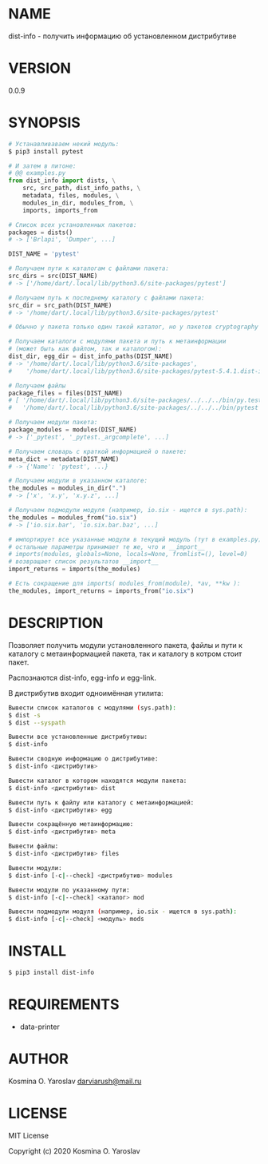 # NAME

dist-info - получить информацию об установленном дистрибутиве

# VERSION

0.0.9

# SYNOPSIS

```python
# Устанавливаваем некий модуль:
$ pip3 install pytest

# И затем в питоне:
# @@ examples.py
from dist_info import dists, \
	src, src_path, dist_info_paths, \
	metadata, files, modules, \
	modules_in_dir, modules_from, \
	imports, imports_from

# Список всех установленных пакетов:
packages = dists()
# -> ['Brlapi', 'Dumper', ...]

DIST_NAME = 'pytest'

# Получаем пути к каталогам с файлами пакета:
src_dirs = src(DIST_NAME)
# -> ['/home/dart/.local/lib/python3.6/site-packages/pytest']

# Получаем путь к последнему каталогу с файлами пакета:
src_dir = src_path(DIST_NAME)
# -> '/home/dart/.local/lib/python3.6/site-packages/pytest'

# Обычно у пакета только один такой каталог, но у пакетов cryptography или bcrypt, например, по несколько.

# Получаем каталоги с модулями пакета и путь к метаинформации
# (может быть как файлом, так и каталогом):
dist_dir, egg_dir = dist_info_paths(DIST_NAME)
# -> '/home/dart/.local/lib/python3.6/site-packages', 
#    '/home/dart/.local/lib/python3.6/site-packages/pytest-5.4.1.dist-info'

# Получаем файлы
package_files = files(DIST_NAME)
# [ '/home/dart/.local/lib/python3.6/site-packages/../../../bin/py.test',
#   '/home/dart/.local/lib/python3.6/site-packages/../../../bin/pytest', ... ]

# Получаем модули пакета:
package_modules = modules(DIST_NAME)
# -> ['_pytest', '_pytest._argcomplete', ...]

# Получаем словарь с краткой информацией о пакете:
meta_dict = metadata(DIST_NAME)
# -> {'Name': 'pytest', ...}

# Получаем модули в указанном каталоге:
the_modules = modules_in_dir(".")
# -> ['x', 'x.y', 'x.y.z', ...]

# Получаем подмодули модуля (например, io.six - ищется в sys.path):
the_modules = modules_from("io.six")
# -> ['io.six.bar', 'io.six.bar.baz', ...]

# импортирует все указанные модули в текущий модуль (тут в examples.py)
# остальные параметры принимает те же, что и __import__
# imports(modules, globals=None, locals=None, fromlist=(), level=0)
# возвращает список результатов __import__
import_returns = imports(the_modules)

# Есть сокращение для imports( modules_from(module), *av, **kw ):
the_modules, import_returns = imports_from("io.six")
```

# DESCRIPTION

Позволяет получить модули установленного пакета, файлы и пути к каталогу с метаинформацией пакета, так и каталогу в котром стоит пакет.

Распознаются dist-info, egg-info и egg-link.

В дистрибутив входит одноимённая утилита:

```sh
Вывести список каталогов с модулями (sys.path):
$ dist -s
$ dist --syspath

Вывести все установленные дистрибутивы:
$ dist-info

Вывести сводную информацию о дистрибутиве:
$ dist-info <дистрибутив>

Вывести каталог в котором находятся модули пакета:
$ dist-info <дистрибутив> dist

Вывести путь к файлу или каталогу с метаинформацией:
$ dist-info <дистрибутив> egg

Вывести сокращённую метаинформацию:
$ dist-info <дистрибутив> meta

Вывести файлы:
$ dist-info <дистрибутив> files

Вывести модули:
$ dist-info [-c|--check] <дистрибутив> modules

Вывести модули по указанному пути:
$ dist-info [-c|--check] <каталог> mod

Вывести подмодули модуля (например, io.six - ищется в sys.path):
$ dist-info [-c|--check] <модуль> mods
```

# INSTALL

```sh
$ pip3 install dist-info
```

# REQUIREMENTS

* data-printer

# AUTHOR

Kosmina O. Yaroslav <darviarush@mail.ru>

# LICENSE

MIT License

Copyright (c) 2020 Kosmina O. Yaroslav

